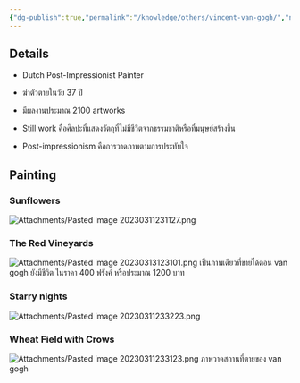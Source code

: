 ```yaml
---
{"dg-publish":true,"permalink":"/knowledge/others/vincent-van-gogh/","noteIcon":""}
---
```


## Details
- Dutch Post-Impressionist Painter
- ฆ่าตัวตายในวัย 37 ปี
- มีผลงานประมาณ 2100 artworks

- Still work คือศิลปะที่แสดงวัตถุที่ไม่มีชีวิตจากธรรมชาติหรือที่มนุษย์สร้างขึ้น
- Post-impressionism คือการวาดภาพตามการประทับใจ
## Painting
### Sunflowers
![Attachments/Pasted image 20230311231127.png](/img/user/Attachments/Pasted%20image%2020230311231127.png)

### The Red Vineyards
![Attachments/Pasted image 20230313123101.png](/img/user/Attachments/Pasted%20image%2020230313123101.png)
เป็นภาพเดียวที่ขายได้ตอน van gogh ยังมีชีวิต ในราคา 400 ฟรังค์ หรือประมาณ 1200 บาท
### Starry nights
![Attachments/Pasted image 20230311233223.png](/img/user/Attachments/Pasted%20image%2020230311233223.png)
### Wheat Field with Crows
![Attachments/Pasted image 20230311233123.png](/img/user/Attachments/Pasted%20image%2020230311233123.png)
ภาพวาดสถานที่ตายของ van gogh